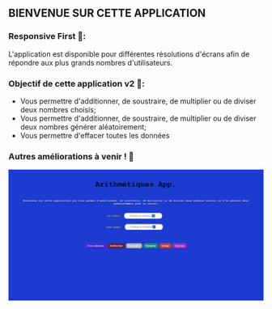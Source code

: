 ## BIENVENUE SUR CETTE APPLICATION 


### Responsive First 📱:

L'application est disponible pour différentes résolutions d'écrans afin de répondre aux plus grands nombres d'utilisateurs. 


### Objectif de cette application v2 🎯: 

- Vous permettre d'additionner, de soustraire, de multiplier ou de diviser deux nombres choisis;
- Vous permettre d'additionner, de soustraire, de multiplier ou de diviser deux nombres générer aléatoirement;
- Vous permettre d'effacer toutes les données

### Autres améliorations à venir ! 🚧  


<img src="./HomePageV2.png">
